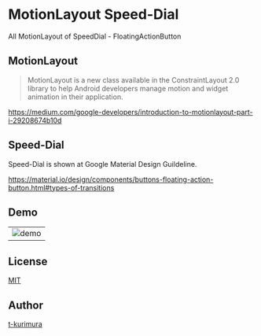 MotionLayout Speed-Dial
================

All MotionLayout of SpeedDial - FloatingActionButton

MotionLayout
------------

> MotionLayout is a new class available in the ConstraintLayout 2.0 library to help Android developers manage motion and widget animation in their application.

https://medium.com/google-developers/introduction-to-motionlayout-part-i-29208674b10d



Speed-Dial
------------

Speed-Dial is shown at Google Material Design Guildeline.

https://material.io/design/components/buttons-floating-action-button.html#types-of-transitions

Demo
------------
|  |
| --- |
| ![demo](https://github.com/t-kurimura/MotionLayoutSpeedDial/blob/master/captures/motion_layout_speed_dial.gif?raw=true) |


License
------------
[MIT](https://github.com/tcnksm/tool/blob/master/LICENCE)


Author
------------

[t-kurimura](https://github.com/t-kurimura)
